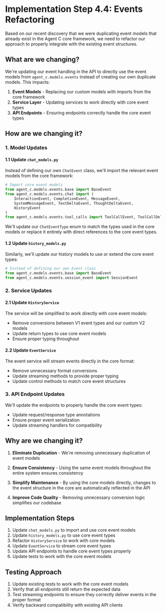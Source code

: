 # Implementation Step 4.4: Events Refactoring

Based on our recent discovery that we were duplicating event models that already exist in the Agent C core framework, we need to refactor our approach to properly integrate with the existing event structures.

## What are we changing?

We're updating our event handling in the API to directly use the event models from `agent_c.models.events` instead of creating our own duplicate models. This impacts:

1. **Event Models** - Replacing our custom models with imports from the core framework
2. **Service Layer** - Updating services to work directly with core event types
3. **API Endpoints** - Ensuring endpoints correctly handle the core event types

## How are we changing it?

### 1. Model Updates

#### 1.1 Update `chat_models.py`

Instead of defining our own `ChatEvent` class, we'll import the relevant event models from the core framework:

```python
# Import core event models
from agent_c.models.events.base import BaseEvent
from agent_c.models.events.chat import (
    InteractionEvent, CompletionEvent, MessageEvent, 
    SystemMessageEvent, TextDeltaEvent, ThoughtDeltaEvent,
    HistoryEvent
)
from agent_c.models.events.tool_calls import ToolCallEvent, ToolCallDeltaEvent
```

We'll update our `ChatEventType` enum to match the types used in the core models or replace it entirely with direct references to the core event types.

#### 1.2 Update `history_models.py`

Similarly, we'll update our history models to use or extend the core event types:

```python
# Instead of defining our own Event class
from agent_c.models.events.base import BaseEvent
from agent_c.models.events.session_event import SessionEvent
```

### 2. Service Updates

#### 2.1 Update `HistoryService`

The service will be simplified to work directly with core event models:

- Remove conversions between V1 event types and our custom V2 models
- Update return types to use core event models
- Ensure proper typing throughout

#### 2.2 Update `EventService`

The event service will stream events directly in the core format:

- Remove unnecessary format conversions
- Update streaming methods to provide proper typing
- Update control methods to match core event structures

### 3. API Endpoint Updates

We'll update the endpoints to properly handle the core event types:

- Update request/response type annotations
- Ensure proper event serialization
- Update streaming handlers for compatibility

## Why are we changing it?

1. **Eliminate Duplication** - We're removing unnecessary duplication of event models

2. **Ensure Consistency** - Using the same event models throughout the entire system ensures consistency

3. **Simplify Maintenance** - By using the core models directly, changes to the event structure in the core are automatically reflected in the API

4. **Improve Code Quality** - Removing unnecessary conversion logic simplifies our codebase

## Implementation Steps

1. Update `chat_models.py` to import and use core event models
2. Update `history_models.py` to use core event types
3. Refactor `HistoryService` to work with core models
4. Update `EventService` to stream core event types
5. Update API endpoints to handle core event types properly
6. Update tests to work with the core event models

## Testing Approach

1. Update existing tests to work with the core event models
2. Verify that all endpoints still return the expected data
3. Test streaming endpoints to ensure they correctly deliver events in the proper format
4. Verify backward compatibility with existing API clients